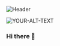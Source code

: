 ![Header](./[github-header-image.png])

<picture>
 <source media="(prefers-color-scheme: dark)" srcset="(https://github.com/mohd-sajeed/mohd-Sajeed/blob/master/github-header-image.png)">
 <img alt="YOUR-ALT-TEXT" src="(https://github.com/mohd-sajeed/mohd-Sajeed/blob/master/github-header-image.png)">
</picture>

### Hi there 👋

<!--
**mohd-sajeed/mohd-Sajeed** is a ✨ _special_ ✨ repository because its `README.md` (this file) appears on your GitHub profile.

Here are some ideas to get you started:

- 🔭 I’m currently working on ...
- 🌱 I’m currently learning ...
- 👯 I’m looking to collaborate on ...
- 🤔 I’m looking for help with ...
- 💬 Ask me about ...
- 📫 How to reach me: ...
- 😄 Pronouns: ...
- ⚡ Fun fact: ...
-->
